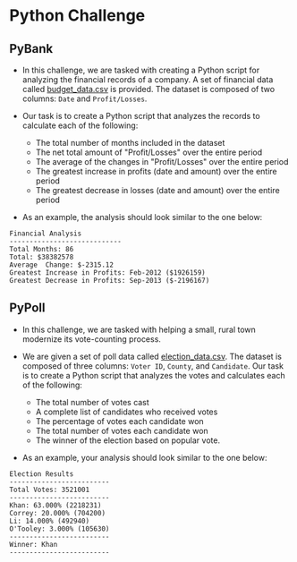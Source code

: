 # Python Challenge
## PyBank
* In this challenge, we are tasked with creating a Python script for analyzing the financial records of a company. A set of financial data called [budget_data.csv](PyBank/budget_data.csv) is provided. The dataset is composed of two columns: `Date` and `Profit/Losses`.
* Our task is to create a Python script that analyzes the records to calculate each of the following:
  * The total number of months included in the dataset
  * The net total amount of "Profit/Losses" over the entire period
  * The average of the changes in "Profit/Losses" over the entire period
  * The greatest increase in profits (date and amount) over the entire period
  * The greatest decrease in losses (date and amount) over the entire period

* As an example, the analysis should look similar to the one below:

```text
Financial Analysis
----------------------------
Total Months: 86
Total: $38382578
Average  Change: $-2315.12
Greatest Increase in Profits: Feb-2012 ($1926159)
Greatest Decrease in Profits: Sep-2013 ($-2196167)
```


## PyPoll 
* In this challenge, we are tasked with helping a small, rural town modernize its vote-counting process. 
* We are given a set of poll data called [election_data.csv](PyPoll/election_data.csv). The dataset is composed of three columns: `Voter ID`, `County`, and `Candidate`. Our task is to create a Python script that analyzes the votes and calculates each of the following:
  * The total number of votes cast
  * A complete list of candidates who received votes
  * The percentage of votes each candidate won
  * The total number of votes each candidate won
  * The winner of the election based on popular vote.

* As an example, your analysis should look similar to the one below:

```text
Election Results
-------------------------
Total Votes: 3521001
-------------------------
Khan: 63.000% (2218231)
Correy: 20.000% (704200)
Li: 14.000% (492940)
O'Tooley: 3.000% (105630)
-------------------------
Winner: Khan
-------------------------
```

